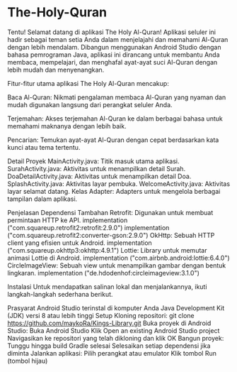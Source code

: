 # The-Holy-Quran
Tentu! Selamat datang di aplikasi The Holy Al-Quran! Aplikasi seluler ini hadir sebagai teman setia Anda dalam menjelajahi dan memahami Al-Quran dengan lebih mendalam. Dibangun menggunakan Android Studio dengan bahasa pemrograman Java, aplikasi ini dirancang untuk membantu Anda membaca, mempelajari, dan menghafal ayat-ayat suci Al-Quran dengan lebih mudah dan menyenangkan.

Fitur-fitur utama aplikasi The Holy Al-Quran mencakup:

Baca Al-Quran: Nikmati pengalaman membaca Al-Quran yang nyaman dan mudah digunakan langsung dari perangkat seluler Anda.

Terjemahan: Akses terjemahan Al-Quran ke dalam berbagai bahasa untuk memahami maknanya dengan lebih baik.

Pencarian: Temukan ayat-ayat Al-Quran dengan cepat berdasarkan kata kunci atau tema tertentu.

Detail Proyek
MainActivity.java: Titik masuk utama aplikasi.
SurahActivity.java: Aktivitas untuk menampilkan detail Surah.
DoaDetailActivity.java: Aktivitas untuk menampilkan detail Doa.
SplashActivity.java: Aktivitas layar pembuka.
WelcomeActivity.java: Aktivitas layar selamat datang.
Kelas Adapter: Adapters untuk mengelola berbagai tampilan dalam aplikasi.

Penjelasan Dependensi Tambahan
Retrofit: Digunakan untuk membuat permintaan HTTP ke API.
implementation ("com.squareup.retrofit2:retrofit:2.9.0")
implementation ("com.squareup.retrofit2:converter-gson:2.9.0")
OkHttp: Sebuah HTTP client yang efisien untuk Android.
implementation ("com.squareup.okhttp3:okhttp:4.9.1")
Lottie: Library untuk memutar animasi Lottie di Android.
implementation ("com.airbnb.android:lottie:6.4.0")
CircleImageView: Sebuah view untuk menampilkan gambar dengan bentuk lingkaran.
implementation ("de.hdodenhof:circleimageview:3.1.0")

Instalasi
Untuk mendapatkan salinan lokal dan menjalankannya, ikuti langkah-langkah sederhana berikut.

Prasyarat
Android Studio terinstal di komputer Anda
Java Development Kit (JDK) versi 8 atau lebih tinggi
Setup
Kloning repositori:
git clone https://github.com/maykoRa/Kings-Library.git
Buka proyek di Android Studio:
Buka Android Studio
Klik Open an existing Android Studio project
Navigasikan ke repositori yang telah dikloning dan klik OK
Bangun proyek:
Tunggu hingga build Gradle selesai
Selesaikan setiap dependensi jika diminta
Jalankan aplikasi:
Pilih perangkat atau emulator
Klik tombol Run (tombol hijau)
